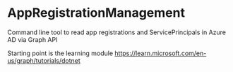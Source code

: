 # AppRegistrationManagement
Command line tool to read app registrations and ServicePrincipals in Azure AD via Graph API

Starting point is the learning module https://learn.microsoft.com/en-us/graph/tutorials/dotnet
